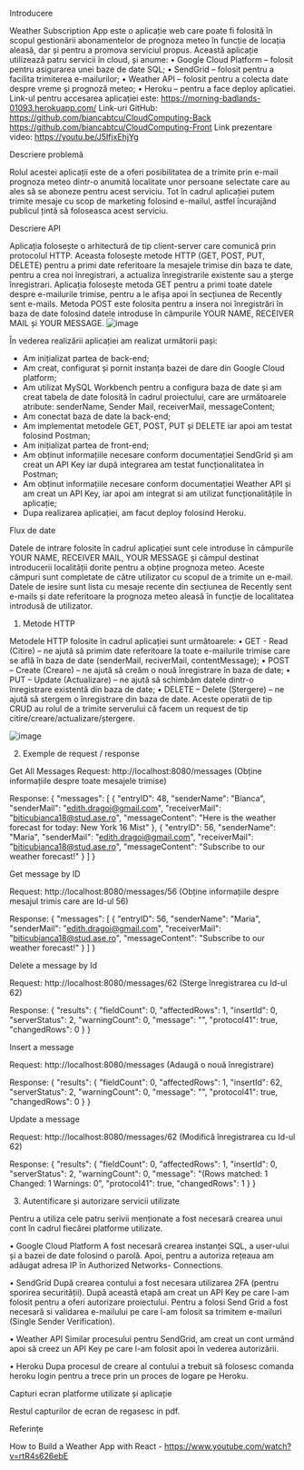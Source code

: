 Introducere

Weather Subscription App este o aplicație web care poate fi folosită în scopul gestionării abonamentelor de prognoza meteo în funcție de locația aleasă, dar și pentru a promova serviciul propus. Această aplicație utilizează patru servicii în cloud, și anume:
•	Google Cloud Platform – folosit pentru asigurarea unei baze de date SQL;
•	SendGrid – folosit pentru a facilita trimiterea e-mailurilor;
•	Weather API – folosit pentru a colecta date despre vreme și prognoză meteo;
•	Heroku – pentru a face deploy aplicatiei.
Link-ul pentru accesarea aplicației este: 
https://morning-badlands-01093.herokuapp.com/
Link-uri GitHub:
https://github.com/biancabtcu/CloudComputing-Back
https://github.com/biancabtcu/CloudComputing-Front
Link prezentare video: https://youtu.be/J5IfjxEhjYg

Descriere problemă 

Rolul acestei aplicații este de a oferi posibilitatea de a trimite prin e-mail prognoza meteo dintr-o anumită localitate unor persoane selectate care au ales să se aboneze pentru acest serviciu. Tot în cadrul aplicației putem trimite mesaje cu scop de marketing folosind e-mailul, astfel încurajând publicul țintă să foloseasca acest serviciu. 

Descriere API

Aplicația folosește o arhitectură de tip client-server care comunică prin protocolul HTTP. Aceasta folosește metode HTTP (GET, POST, PUT, DELETE) pentru a primi date referitoare la mesajele trimise din baza te date, pentru a crea noi înregistrari, a actualiza înregistrarile existente sau a șterge înregistrari.
Aplicația folosește metoda GET pentru a primi toate datele despre e-mailurile trimise, pentru a le afișa apoi în secțiunea de Recently sent e-mails. Metoda POST este folosita pentru a insera noi înregistrări în baza de date folosind datele introduse în câmpurile YOUR NAME, RECEIVER MAIL și YOUR MESSAGE.
 ![image](https://user-images.githubusercontent.com/105164579/168473930-11318866-a654-48ca-a10c-ba0e471560bd.png)

În vederea realizării aplicației am realizat următorii pași:
-	Am inițializat partea de back-end;
-	Am creat, configurat și pornit instanța bazei de dare din Google Cloud platform;
-	Am utilizat MySQL Workbench pentru a configura baza de date și am creat tabela de date folosită în cadrul proiectului, care are următoarele atribute: senderName, Sender Mail, receiverMail, messageContent;
-	Am conectat baza de date la back-end;
-	Am implementat metodele GET, POST, PUT și DELETE iar apoi am testat folosind Postman;
-	Am inițializat partea de front-end;
-	Am obținut informațiile necesare conform documentației SendGrid și am creat un API Key iar după integrarea am testat funcționalitatea în Postman;
-	Am obținut informațiile necesare conform documentației Weather API și am creat un API Key, iar apoi am integrat si am utilizat funcționalitățile în aplicație;
-	Dupa realizarea aplicației, am facut deploy folosind Heroku.

Flux de date 

Datele de intrare folosite în cadrul aplicației sunt cele introduse în câmpurile YOUR NAME, RECEIVER MAIL, YOUR MESSAGE și câmpul destinat introducerii localității dorite pentru a obține prognoza meteo. Aceste câmpuri sunt completate de către utilizator cu scopul de a trimite un e-mail. 
Datele de iesire sunt lista cu mesaje recente din secțiunea de Recently sent e-mails și date referitoare la prognoza meteo aleasă în funcție de localitatea introdusă de utilizator.

1.	Metode HTTP

Metodele HTTP folosite în cadrul aplicației sunt următoarele:
•	GET - Read (Citire) – ne ajută să primim date referitoare la toate e-mailurile trimise care se află în baza de date (senderMail, reciverMail, contentMessage);
•	POST – Create (Creare) – ne ajută să creăm o nouă înregistrare în baza de date;
•	PUT – Update (Actualizare) – ne ajută să schimbăm datele dintr-o înregistrare existentă din baza de date;
•	DELETE – Delete (Ștergere) – ne ajută să stergem o înregistrare din baza de date.
Aceste operatii de tip CRUD au rolul de a trimite serverului că facem un request de tip citire/creare/actualizare/ștergere.
 
![image](https://user-images.githubusercontent.com/105164579/168473966-163de6c1-55f2-42ac-a2fe-fc311cecee4a.png)

2.	Exemple de request / response


Get All Messages
Request: http://localhost:8080/messages
(Obține informațiile despre toate mesajele trimise)

Response:
{
    "messages": [
        {
            "entryID": 48,
            "senderName": "Bianca",
            "senderMail": "edith.dragoi@gmail.com",
            "receiverMail": "biticubianca18@stud.ase.ro",
            "messageContent": "Here is the weather forecast for today: New York 16 Mist"
        },
        {
            "entryID": 56,
            "senderName": "Maria",
            "senderMail": "edith.dragoi@gmail.com",
            "receiverMail": "biticubianca18@stud.ase.ro",
            "messageContent": "Subscribe to our weather forecast!"
        }
    ]
}


Get message by ID

Request: http://localhost:8080/messages/56
(Obține informațiile despre mesajul trimis care are Id-ul 56)

Response:
{
    "messages": [
        {
            "entryID": 56,
            "senderName": "Maria",
            "senderMail": "edith.dragoi@gmail.com",
            "receiverMail": "biticubianca18@stud.ase.ro",
            "messageContent": "Subscribe to our weather forecast!"
        }
    ]
}

Delete a message by Id

Request: http://localhost:8080/messages/62
(Sterge înregistrarea cu Id-ul 62)

Response:
{
    "results": {
        "fieldCount": 0,
        "affectedRows": 1,
        "insertId": 0,
        "serverStatus": 2,
        "warningCount": 0,
        "message": "",
        "protocol41": true,
        "changedRows": 0
    }
}

Insert a message

Request: http://localhost:8080/messages
(Adaugă o nouă înregistrare)

Response:
{
    "results": {
        "fieldCount": 0,
        "affectedRows": 1,
        "insertId": 62,
        "serverStatus": 2,
        "warningCount": 0,
        "message": "",
        "protocol41": true,
        "changedRows": 0
    }
}

Update a message

Request: http://localhost:8080/messages/62
(Modifică înregistrarea cu Id-ul 62)

Response:
{
    "results": {
        "fieldCount": 0,
        "affectedRows": 1,
        "insertId": 0,
        "serverStatus": 2,
        "warningCount": 0,
        "message": "(Rows matched: 1  Changed: 1  Warnings: 0",
        "protocol41": true,
        "changedRows": 1
    }
}

3.	Autentificare și autorizare servicii utilizate 

Pentru a utiliza cele patru serivii menționate a fost necesară crearea unui cont în cadrul fiecărei platforme utilizate.

•	Google Cloud Platform 
A fost necesară crearea instanței SQL, a user-ului și a bazei de date folosind o parolă. Apoi, pentru a autoriza rețeaua am adăugat adresa IP în Authorized Networks- Connections. 

•	SendGrid 
După crearea contului a fost necesara utilizarea 2FA (pentru sporirea securității). După această etapă am creat un API Key pe care l-am folosit pentru a oferi autorizare proiectului. Pentru a folosi Send Grid a fost necesară si validarea e-mailului pe care l-am folosit sa trimitem e-mailuri (Single Sender Verification).

•	Weather API 
Similar procesului pentru SendGrid, am creat un cont urmând apoi să creez un API Key pe care l-am folosit apoi în vederea autorizării.

•	Heroku 
Dupa procesul de creare al contului a trebuit să folosesc comanda heroku login pentru a trece prin un proces de logare pe Heroku.

Capturi ecran platforme utilizate și aplicație

Restul capturilor de ecran de regasesc in pdf.

Referințe

How to Build a Weather App with React - https://www.youtube.com/watch?v=rtR4s626ebE
